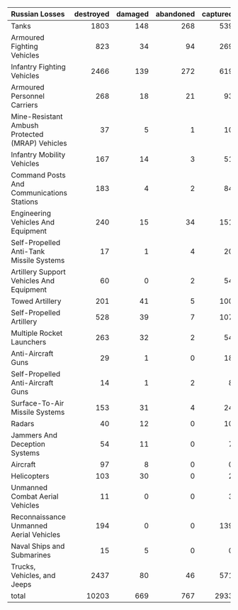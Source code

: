 | Russian Losses                                   |   destroyed |   damaged |   abandoned |   captured |   total |
|:-------------------------------------------------|------------:|----------:|------------:|-----------:|--------:|
| Tanks                                            |        1803 |       148 |         268 |        539 |    2758 |
| Armoured Fighting Vehicles                       |         823 |        34 |          94 |        269 |    1220 |
| Infantry Fighting Vehicles                       |        2466 |       139 |         272 |        619 |    3496 |
| Armoured Personnel Carriers                      |         268 |        18 |          21 |         93 |     400 |
| Mine-Resistant Ambush Protected  (MRAP) Vehicles |          37 |         5 |           1 |         10 |      53 |
| Infantry Mobility Vehicles                       |         167 |        14 |           3 |         51 |     235 |
| Command Posts And Communications Stations        |         183 |         4 |           2 |         84 |     273 |
| Engineering Vehicles And Equipment               |         240 |        15 |          34 |        151 |     440 |
| Self-Propelled Anti-Tank Missile Systems         |          17 |         1 |           4 |         20 |      42 |
| Artillery Support Vehicles And Equipment         |          60 |         0 |           2 |         54 |     116 |
| Towed Artillery                                  |         201 |        41 |           5 |        100 |     347 |
| Self-Propelled Artillery                         |         528 |        39 |           7 |        107 |     681 |
| Multiple Rocket Launchers                        |         263 |        32 |           2 |         54 |     351 |
| Anti-Aircraft Guns                               |          29 |         1 |           0 |         18 |      48 |
| Self-Propelled Anti-Aircraft Guns                |          14 |         1 |           2 |          8 |      25 |
| Surface-To-Air Missile Systems                   |         153 |        31 |           4 |         24 |     212 |
| Radars                                           |          40 |        12 |           0 |         10 |      62 |
| Jammers And Deception Systems                    |          54 |        11 |           0 |          7 |      72 |
| Aircraft                                         |          97 |         8 |           0 |          0 |     105 |
| Helicopters                                      |         103 |        30 |           0 |          2 |     135 |
| Unmanned Combat Aerial Vehicles                  |          11 |         0 |           0 |          3 |      14 |
| Reconnaissance Unmanned Aerial Vehicles          |         194 |         0 |           0 |        139 |     333 |
| Naval Ships and Submarines                       |          15 |         5 |           0 |          0 |      20 |
| Trucks, Vehicles, and Jeeps                      |        2437 |        80 |          46 |        571 |    3134 |
| total                                            |       10203 |       669 |         767 |       2933 |   14572 |